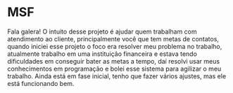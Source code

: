# MSF
Fala galera!
O intuito desse projeto é ajudar quem trabalham com atendimento ao cliente, principalmente você que tem metas de contatos, quando iniciei esse projeto o foco era resolver meu problema no trabalho, atualmente trabalho em uma instituição financeira e estava tendo dificuldades em conseguir bater as metas a tempo, daí resolvi usar meus conhecimentos em programação e bolei esse sistema para agilizar o meu trabalho. Ainda está em fase inicial, tenho que fazer vários ajustes, mas ele está funcionando bem.
